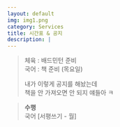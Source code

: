 ```yaml
---
layout: default
img: img1.png
category: Services
title: 시간표 & 공지
description: |
---
```

  
     
  > 체육 : 배드민턴 준비           
  > 국어 : 책 준비 (목요일)         
  >     
  > 내가 이렇게 공지를 해놨는데     
  > 책을 안 가져오면 안 되지 얘들아 ㅋ       
     
  > **수행**      
  > 국어 [서평쓰기 - 월]    
  >       
